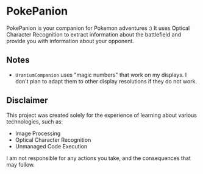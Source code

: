 # PokePanion

PokePanion is your companion for Pokemon adventures :) It uses Optical Character Recognition to extract information about the battlefield and provide you with information about your opponent.

## Notes

-   `UraniumCompanion` uses "magic numbers" that work on my displays. I don't plan to adapt them to other display resolutions if they do not work.

## Disclaimer

This project was created solely for the experience of learning about various technologies, such as:

-   Image Processing
-   Optical Character Recognition
-   Unmanaged Code Execution

I am not responsible for any actions you take, and the consequences that may follow.
